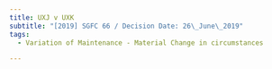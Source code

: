 ```yaml
---
title: UXJ v UXK
subtitle: "[2019] SGFC 66 / Decision Date: 26\_June\_2019"
tags:
  - Variation of Maintenance - Material Change in circumstances

---
```

